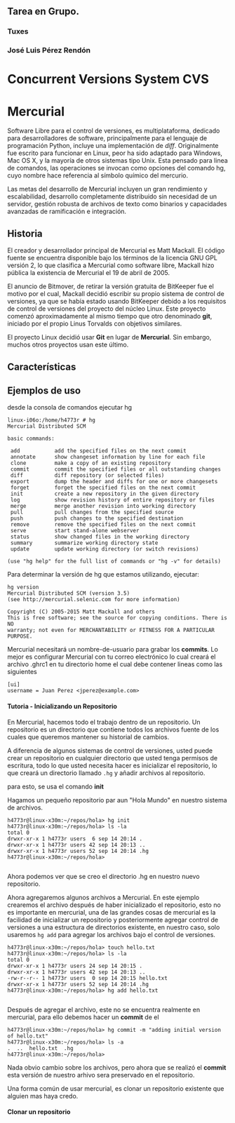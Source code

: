 ## Tarea en Grupo.
### Tuxes
### José Luis Pérez Rendón

# Concurrent Versions System CVS


# Mercurial
Software Libre para el control de versiones, es multiplataforma, dedicado para desarrolladores de software, principalmente para el lenguaje de programación Python, incluye una implementación de *diff*. Originalmente fue escrito para funcionar en Linux, peor ha sido adaptado para Windows, Mac OS X, y la mayoría de otros sistemas tipo Unix.
Esta pensado para linea de comandos, las operaciones se invocan como opciones del comando hg, cuyo nombre hace referencia al símbolo químico del mercurio.

Las metas del desarrollo de Mercurial incluyen un gran rendimiento y escalabilidad, desarrollo completamente distribuido sin necesidad de un servidor, gestión robusta de archivos de texto como binarios y capacidades avanzadas de ramificación e integración.

## Historia
El creador y desarrollador principal de Mercurial es Matt Mackall. El código fuente se encuentra disponible bajo los términos de la licencia GNU GPL versión 2, lo que clasifica a Mercurial como software libre, Mackall hizo pública la existencia de Mercurial el 19 de abril de 2005.

El anuncio de Bitmover, de retirar la versión gratuita de BitKeeper fue el motivo por el cual, Mackall decidió escribir su propio sistema de control de versiones, ya que se había estado usando BitKeeper debido a los requisitos de control de versiones del proyecto del núcleo Linux. Este proyecto comenzó aproximadamente al mismo tiempo que otro denominado **git**, iniciado por el propio Linus Torvalds con objetivos similares.

El proyecto Linux decidió usar **Git** en lugar de **Mercurial**. Sin embargo, muchos otros proyectos usan este último.

## Características 


## Ejemplos de uso
desde la consola de comandos ejecutar hg


```
linux-i06o:/home/h4773r # hg
Mercurial Distributed SCM

basic commands:

 add           add the specified files on the next commit
 annotate      show changeset information by line for each file
 clone         make a copy of an existing repository
 commit        commit the specified files or all outstanding changes
 diff          diff repository (or selected files)
 export        dump the header and diffs for one or more changesets
 forget        forget the specified files on the next commit
 init          create a new repository in the given directory
 log           show revision history of entire repository or files
 merge         merge another revision into working directory
 pull          pull changes from the specified source
 push          push changes to the specified destination
 remove        remove the specified files on the next commit
 serve         start stand-alone webserver
 status        show changed files in the working directory
 summary       summarize working directory state
 update        update working directory (or switch revisions)

(use "hg help" for the full list of commands or "hg -v" for details)

```

Para determinar la versión de hg que estamos utilizando, ejecutar:

```
hg version
Mercurial Distributed SCM (version 3.5)
(see http://mercurial.selenic.com for more information)

Copyright (C) 2005-2015 Matt Mackall and others
This is free software; see the source for copying conditions. There is NO
warranty; not even for MERCHANTABILITY or FITNESS FOR A PARTICULAR PURPOSE.

```

Mercurial necesitará un nombre-de-usuario para grabar los **commits**. Lo mejor es configurar Mercurial con tu correo electrónico lo cual creará el archivo .ghrc1 en tu directorio home el cual debe contener lineas como las siguientes 

```
[ui]
username = Juan Perez <jperez@example.com>
```

#### Tutoria - Inicializando un Repositorio
En Mercurial, hacemos todo el trabajo dentro de un repositorio. Un repositorio es un directorio que contiene todos los archivos fuente de los cuales que queremos mantener su historial de cambios. 

A diferencia de algunos sistemas de control de versiones, usted puede crear un repositorio en cualquier directorio que usted tenga permisos de escritura, todo lo que usted necesita hacer es inicializar el repositorio, lo que creará un directorio llamado `.hg` y añadir archivos al repositorio.

para esto, se usa el comando **init**

Hagamos un pequeño repositorio par aun "Hola Mundo" en nuestro sistema de archivos.

```
h4773r@linux-x30m:~/repos/hola> hg init 
h4773r@linux-x30m:~/repos/hola> ls -la
total 0
drwxr-xr-x 1 h4773r users  6 sep 14 20:14 .
drwxr-xr-x 1 h4773r users 42 sep 14 20:13 ..
drwxr-xr-x 1 h4773r users 52 sep 14 20:14 .hg
h4773r@linux-x30m:~/repos/hola> 


```
Ahora podemos ver que se creo el directorio .hg en nuestro nuevo repositorio.


Ahora agregaremos algunos archivos a Mercurial. En este ejemplo crearemos el archivo después de haber inicializado el repositorio, esto no es importante en mercurial, una de las grandes cosas de mercurial es la facilidad de inicializar un repositorio y posteriormente agregar control de versiones a una estructura de directorios existente, en nuestro caso, solo usaremos `hg add` para agregar los archivos bajo el control de versiones.



```
h4773r@linux-x30m:~/repos/hola> touch hello.txt
h4773r@linux-x30m:~/repos/hola> ls -la
total 0
drwxr-xr-x 1 h4773r users 24 sep 14 20:15 .
drwxr-xr-x 1 h4773r users 42 sep 14 20:13 ..
-rw-r--r-- 1 h4773r users  0 sep 14 20:15 hello.txt
drwxr-xr-x 1 h4773r users 52 sep 14 20:14 .hg
h4773r@linux-x30m:~/repos/hola> hg add hello.txt


```
Después de agregar el archivo, este no se encuentra realmente en mercurial, para ello debemos hacer un **commit** de el

```
h4773r@linux-x30m:~/repos/hola> hg commit -m "adding initial version of hello.txt"
h4773r@linux-x30m:~/repos/hola> ls -a
.  ..  hello.txt  .hg
h4773r@linux-x30m:~/repos/hola>

```
Nada obvio cambio sobre los archivos, pero ahora que se realizó el **commit** esta versión de nuestro arhivo sera preservado en el repositorio.

Una forma común de usar mercurial, es clonar un repositorio existente que alguien mas haya credo.
 

#### Clonar un repositorio




